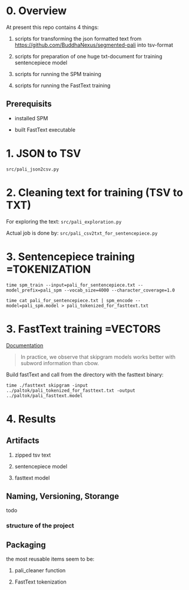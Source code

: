 # 0. Overview

At present this repo contains 4 things:

1. scripts for transforming the json formatted text from https://github.com/BuddhaNexus/segmented-pali into tsv-format

2. scripts for preparation of one huge txt-document for training sentencepiece model

3. scripts for running the SPM training

4. scripts for running the FastText training

## Prerequisits

- installed SPM

- built FastText executable

# 1. JSON to TSV

`src/pali_json2csv.py`

# 2. Cleaning text for training (TSV to TXT)

For exploring the text: `src/pali_exploration.py`

Actual job is done by: `src/pali_csv2txt_for_sentencepiece.py`

# 3. Sentencepiece training =TOKENIZATION

`time spm_train --input=pali_for_sentencepiece.txt --model_prefix=pali_spm --vocab_size=4000 --character_coverage=1.0`

`time cat pali_for_sentencepiece.txt | spm_encode --model=pali_spm.model > pali_tokenized_for_fasttext.txt`

# 3. FastText training =VECTORS

[Documentation](https://fasttext.cc/docs/en/unsupervised-tutorial.html)

> In practice, we observe that skipgram models works better with subword information than cbow. 

Build fastText and call from the directory with the fasttext binary:

`time ./fasttext skipgram -input ../paltok/pali_tokenized_for_fasttext.txt -output ../paltok/pali_fasttext.model`

# 4. Results

## Artifacts

1. zipped tsv text

2. sentencepiece model

3. fasttext model

## Naming, Versioning, Storange

todo

### structure of the project

## Packaging

the most reusable items seem to be:

1. pali_cleaner function

2. FastText tokenization